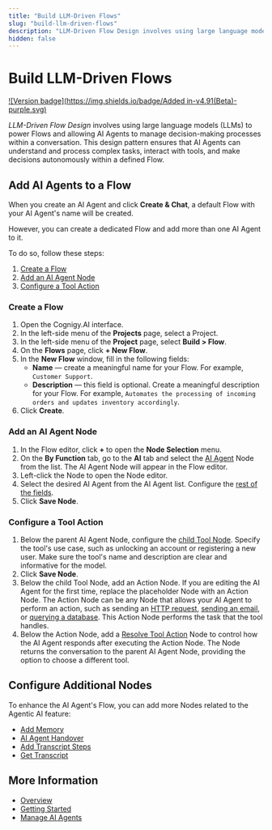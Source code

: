 ```yaml
---
title: "Build LLM-Driven Flows"
slug: "build-llm-driven-flows"
description: "LLM-Driven Flow Design involves using large language models (LLMs) to power Flows and allowing AI Agents to manage decision-making processes within a conversation."
hidden: false
---
```


# Build LLM-Driven Flows

[![Version badge](https://img.shields.io/badge/Added in-v4.91(Beta)-purple.svg)](../../../release-notes/4.91.md)

_LLM-Driven Flow Design_ involves using large language models (LLMs) to power Flows and allowing AI Agents to manage decision-making processes within a conversation. This design pattern ensures that AI Agents can understand and process complex tasks, interact with tools, and make decisions autonomously within a defined Flow.

## Add AI Agents to a Flow

When you create an AI Agent and click **Create & Chat**, a default Flow with your AI Agent's name will be created.

However, you can create a dedicated Flow and add more than one AI Agent to it.

To do so, follow these steps:

1. [Create a Flow](#create-a-flow)
2. [Add an AI Agent Node](#add-ai-agents-to-a-flow)
3. [Configure a Tool Action](#configure-a-tool-action)

### Create a Flow

1. Open the Cognigy.AI interface.
2. In the left-side menu of the **Projects** page, select a Project.
3. In the left-side menu of the **Project** page, select **Build > Flow**.
4. On the **Flows** page, click **+ New Flow**.
5. In the **New Flow** window, fill in the following fields:
    - **Name** — create a meaningful name for your Flow. For example, `Customer Support`.
    - **Description** — this field is optional. Create a meaningful description for your Flow. For example, `Automates the processing of incoming orders and updates inventory accordingly`.
6. Click **Create**.

### Add an AI Agent Node

1. In the Flow editor, click **+** to open the **Node Selection** menu.
2. On the **By Function** tab, go to the **AI** tab and select the [AI Agent](../../build/node-reference/ai/ai-agent.md) Node from the list. The AI Agent Node will appear in the Flow editor.
3. Left-click the Node to open the Node editor.
4. Select the desired AI Agent from the AI Agent list. Configure the [rest of the fields](../../build/node-reference/ai/ai-agent.md#ai-agent-settings).
5. Click **Save Node**.

### Configure a Tool Action

1. Below the parent AI Agent Node, configure the [child Tool Node](../../build/node-reference/ai/ai-agent.md#ai-agent-tool-settings). Specify the tool's use case, such as unlocking an account or registering a new user. Make sure the tool's name and description are clear and informative for the model.
2. Click **Save Node**.
3. Below the child Tool Node, add an Action Node. If you are editing the AI Agent for the first time, replace the placeholder Node with an Action Node. The Action Node can be any Node that allows your AI Agent to perform an action, such as sending an [HTTP request](../../build/node-reference/service/http-request.md), [sending an email](../../build/node-reference/data/email-notification.md), or [querying a database](../../build/node-reference/service/mongo-db.md). This Action Node performs the task that the tool handles.
4. Below the Action Node, add a [Resolve Tool Action](../../build/node-reference/ai/resolve-tool-action.md) Node to control how the AI Agent responds after executing the Action Node. The Node returns the conversation to the parent AI Agent Node, providing the option to choose a different tool.

## Configure Additional Nodes

To enhance the AI Agent's Flow, you can add more Nodes related to the Agentic AI feature:

- [Add Memory](../../build/node-reference/analytics/add-memory.md)
- [AI Agent Handover](../../build/node-reference/ai/ai-agent-handover.md)
- [Add Transcript Steps](../../build/node-reference/service/add-transcript-steps.md)
- [Get Transcript](../../build/node-reference/service/get-transcript.md)

## More Information

- [Overview](overview.md)
- [Getting Started](getting-started.md)
- [Manage AI Agents](manage-ai-agents.md)